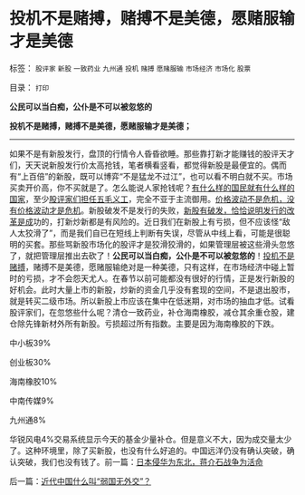 # 投机不是赌搏，赌搏不是美德，愿赌服输才是美德

标签： `股评家` `新股` `一致药业` `九州通` `投机` `赌搏` `愿赌服输` `市场经济` `市场化` `股票` 

目录： `打印`



**公民可以当白痴，公仆是不可以被忽悠的**

**投机不是赌搏，赌搏不是美德，愿赌服输才是美德；**

****

如果不是有新股发行，盘顶的行情令人昏昏欲睡。那些靠打新才能赚钱的股评天才们，天天说新股发行价太高抢钱，笔者横看竖看，都觉得新股是最便宜的。偶而有“上百倍”的新股，既可以博弈“不是猛龙不过江”，也可以看不明白就不买。市场买卖开价高，你不买就是了。怎么能说人家抢钱呢？[有什么样的国民就有什么样的国家](../../../2010/4/15/“反对派”不是“对抗派”.md)，至少[股评家们担任五毛义工](../../../2009/8/24/先富起来的五毛义工慈善活动.md)，完全不亚于主流御用。[价格波动不是危机，没有价格波动才是危机](../../../2011/1/9/市场经济不存在粮食危机.md)。新股破发不是发行的失败，[新股有破发，恰恰说明发行的改革是成](../../../2010/2/3/新股市场化发行是二级市场利好.md)功的，打新炒新都是有风险的。近日我们在新股上有亏损，但不应该怪“敌人太狡滑了”，而是我们自已在短线上判断有失误，尽管从中线上看，可能是很聪明的买套。那些骂新股市场化的股评才是狡滑狡滑的，如果管理层被这些滑头忽悠了，就把管理层推出去砍了！**公民可以当白痴，公仆是不可以被忽悠的**！[投机不是赌搏](../../../2010/1/28/投机如何才能危害社会？.md)，赌搏不是美德，愿赌服输绝对是一种美德，只有这样，在市场经济中碰上暂时的亏损，才不会怨天尤人。在春节以前可能都没有很好的行情，正是发行新股的好机会。此时大量上市的新股，炒新的资金几乎没有套现的空间，不是退出股市，就是转买二级市场。所以新股上市应该在集中在低迷期，对市场的抽血才低。试看股评家们，在忽悠些什么呢？清仓一致药业，补仓海南橡胶，减仓其余重仓股，建仓除先锋新材外所有新股。亏损超过所有指数。主要是因为海南橡胶的下跌。

中小板39%

创业板30%

海南橡胶10%

中南传媒9%

九州通8%

华锐风电4%交易系统显示今天的基金少量补仓。但是意义不大，因为成交量太少了。这种环境里，除了买新股，也没有什么好追的。中国远洋仍没有确认突破，确认突破，我们也没有钱了。前一篇：[日本侵华为东北，蒋介石战争为活命](../../../2011/1/12/日本侵华为东北，蒋介石战争为活命.md)

后一篇：[近代中国什么叫“弱国无外交”？](../../../2011/1/13/近代中国什么叫“弱国无外交”？.md)